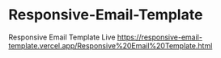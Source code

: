 # Responsive-Email-Template
Responsive Email Template
Live https://responsive-email-template.vercel.app/Responsive%20Email%20Template.html
